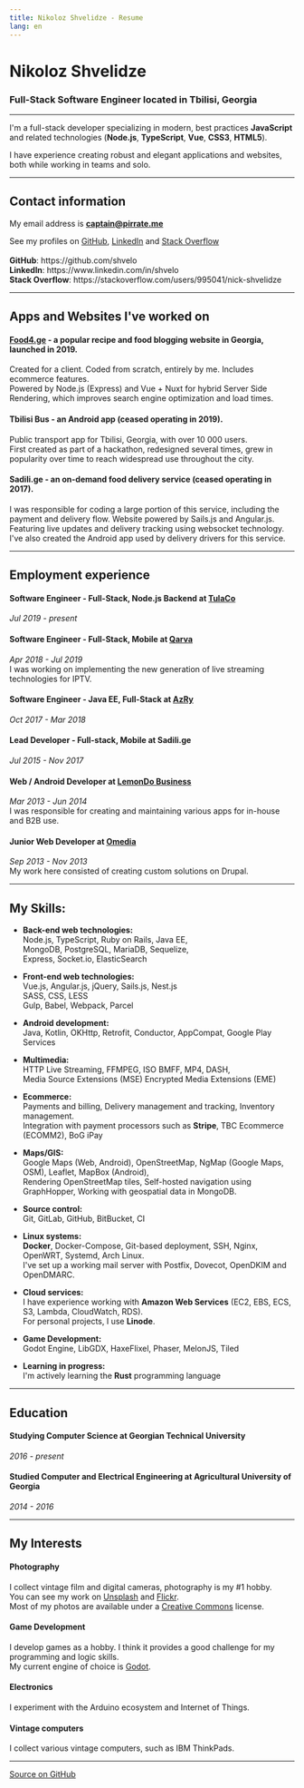 ```yaml
---
title: Nikoloz Shvelidze - Resume
lang: en
---
```


# Nikoloz Shvelidze
### Full-Stack Software Engineer located in Tbilisi, Georgia

---

I'm a full-stack developer specializing in modern, best practices **JavaScript**
and related technologies (**Node.js**, **TypeScript**, **Vue**, **CSS3**, **HTML5**).

I have experience creating robust and elegant applications and websites, both while working in teams and solo.

---

## Contact information  
My email address is **[captain@pirrate.me](mailto:captain@pirrate.me)**

<div class="no-print">
See my profiles on <a href="https://github.com/shvelo" target="_blank" rel="noopener">GitHub</a>,
<a href="https://www.linkedin.com/in/shvelo" target="_blank" rel="noopener">LinkedIn</a> and
<a href="https://stackoverflow.com/users/995041/nick-shvelidze" target="_blank" rel="noopener">Stack Overflow</a>
</div>

<div class="print-only">
<br>
<strong>GitHub</strong>: https://github.com/shvelo<br>
<strong>LinkedIn</strong>: https://www.linkedin.com/in/shvelo<br>
<strong>Stack Overflow</strong>: https://stackoverflow.com/users/995041/nick-shvelidze
</div>

---

## Apps and Websites I've worked on

#### **[Food4.ge](https://food4.ge) - a popular recipe and food blogging website in Georgia, launched in 2019.** 
Created for a client. Coded from scratch, entirely by me. Includes ecommerce features.  
Powered by Node.js (Express) and Vue + Nuxt for hybrid Server Side Rendering, which improves search engine optimization and load times.

#### **Tbilisi Bus - an Android app (ceased operating in 2019).**  
Public transport app for Tbilisi, Georgia, with over 10 000 users.  
First created as part of a hackathon, redesigned several times, grew in popularity over time to reach widespread use throughout the city.

#### **Sadili.ge - an on-demand food delivery service (ceased operating in 2017).**
I was responsible for coding a large portion of this service, including the payment and delivery flow.
Website powered by Sails.js and Angular.js. Featuring live updates and delivery tracking using websocket technology.  
I've also created the Android app used by delivery drivers for this service.

---

## Employment experience

#### **Software Engineer - Full-Stack, Node.js Backend** at **[TulaCo](https://tula.co)**  
*Jul 2019 - present*  

#### **Software Engineer - Full-Stack, Mobile** at **[Qarva](https://qarva.com)**  
*Apr 2018 - Jul 2019*  
I was working on implementing the new generation of live streaming technologies for IPTV.

#### **Software Engineer - Java EE, Full-Stack** at **[AzRy](https://azry.com)**
*Oct 2017 - Mar 2018*  


#### **Lead Developer - Full-stack, Mobile** at **Sadili.ge**  
*Jul 2015 - Nov 2017*

#### **Web / Android Developer** at **[LemonDo Business](http://www.lemondo.com/)**  
*Mar 2013 - Jun 2014*  
I was responsible for creating and maintaining various apps for in-house and B2B use.  

#### **Junior Web Developer** at **[Omedia](http://omedia.ge/)**  
*Sep 2013 - Nov 2013*  
My work here consisted of creating custom solutions on Drupal.

---

## My Skills:
- **Back-end web technologies:**  
Node.js, TypeScript, Ruby on Rails, Java EE,  
MongoDB, PostgreSQL, MariaDB, Sequelize,  
Express, Socket.io, ElasticSearch

- **Front-end web technologies:**  
Vue.js, Angular.js, jQuery, Sails.js, Nest.js  
SASS, CSS, LESS  
Gulp, Babel, Webpack, Parcel

- **Android development:**  
Java, Kotlin,
OKHttp,
Retrofit,
Conductor, AppCompat, Google Play Services

- **Multimedia:**  
HTTP Live Streaming, FFMPEG, ISO BMFF, MP4, DASH,  
Media Source Extensions (MSE) 
Encrypted Media Extensions (EME)

- **Ecommerce:**  
Payments and billing, Delivery management and tracking, Inventory management.  
Integration with payment processors such as **Stripe**, TBC Ecommerce (ECOMM2), BoG iPay

- **Maps/GIS:**  
Google Maps (Web, Android), OpenStreetMap, NgMap (Google Maps, OSM), Leaflet, MapBox (Android),  
Rendering OpenStreetMap tiles, Self-hosted navigation using GraphHopper, Working with geospatial data in MongoDB.

- **Source control:**  
Git, GitLab, GitHub, BitBucket, CI

- **Linux systems:**  
<strong>Docker</strong>, Docker-Compose, Git-based deployment, SSH, Nginx, OpenWRT, Systemd, Arch Linux.  
I've set up a working mail server with Postfix, Dovecot, OpenDKIM and OpenDMARC.

- **Cloud services:**  
I have experience working with **Amazon Web Services** (EC2, EBS, ECS, S3, Lambda, CloudWatch, RDS).  
For personal projects, I use **Linode**.

- **Game Development:**  
Godot Engine, LibGDX, HaxeFlixel, Phaser, MelonJS, Tiled

- **Learning in progress:**  
I'm actively learning the **Rust** programming language

---

## Education

#### Studying **Computer Science** at **Georgian Technical University**
*2016 - present*

#### Studied **Computer and Electrical Engineering** at **Agricultural University of Georgia**
*2014 - 2016*

---

## My Interests

#### **Photography**

I collect vintage film and digital cameras, photography is my #1 hobby.  
You can see my work on [Unsplash](https://unsplash.com/@shvelo) and [Flickr](https://www.flickr.com/photos/pirrate).<br/>
Most of my photos are available under a [Creative Commons](https://creativecommons.org/) license. 

#### **Game Development**

I develop games as a hobby. I think it provides a good challenge for my programming and logic skills.<br/>
My current engine of choice is [Godot](https://godotengine.org/).

#### **Electronics**

I experiment with the Arduino ecosystem and Internet of Things.

#### **Vintage computers**

I collect various vintage computers, such as IBM ThinkPads.  

---

[Source on GitHub](https://github.com/shvelo/resume)
